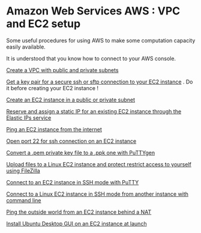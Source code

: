 # Amazon Web Services AWS : VPC and EC2 setup
Some useful procedures for using AWS to make some computation capacity easily available.

It is understood that you know how to connect to your AWS console.

[Create a VPC with public and private subnets](https://github.com/comevussor/AWS-VPC-EC2-setup/wiki/Create-a-VPC-with-public-and-private-subnets)

[Get a key pair for a secure ssh or sftp connection to your EC2 instance](https://github.com/comevussor/Amazon-Web-Service-AWS-VPC-and-EC2-setup/wiki/Get-a-key-pair-for-a-secure-ssh-or-sftp-connection-to-your-EC2-instance) . Do it before creating your EC2 instance !

[Create an EC2 instance in a public or private subnet](https://github.com/comevussor/AWS-VPC-EC2-setup/wiki/Create-an-EC2-instance-in-a-public-or-private-subnet)

[Reserve and assign a static IP for an existing EC2 instance through the Elastic IPs service](https://github.com/comevussor/AWS-VPC-EC2-setup/wiki/Reserve-and-assign-a-static-IP-for-an-existing-EC2-instance)

[Ping an EC2 instance from the internet](https://github.com/comevussor/Amazon-Web-Service-AWS-VPC-and-EC2-setup/wiki/Ping-an-EC2-instance-from-the-internet)

[Open port 22 for ssh connection on an EC2 instance](https://github.com/comevussor/Amazon-Web-Service-AWS-VPC-and-EC2-setup/wiki/Open-port-22-for-ssh-connection-on-an-EC2-instance)

[Convert a .pem private key file to a .ppk one with PuTTYgen](https://github.com/comevussor/Amazon-Web-Service-AWS-VPC-and-EC2-setup/wiki/Convert-a-.pem-private-key-file-to-a-.ppk-one-with-PuTTYgen)

[Upload files to a Linux EC2 instance and protect restrict access to yourself using FileZilla](https://github.com/comevussor/Amazon-Web-Service-AWS-VPC-and-EC2-setup/wiki/Upload-files-to-a-Linux-EC2-instance-and-protect-restrict-access-to-yourself-using-FileZilla)

[Connect to an EC2 instance in SSH mode with PuTTY](https://github.com/comevussor/Amazon-Web-Service-AWS-VPC-and-EC2-setup/wiki/Connect-to-an-EC2-instance-in-SSH-mode-with-PuTTY)

[Connect to a Linux EC2 instance in SSH mode from another instance with command line](https://github.com/comevussor/Amazon-Web-Service-AWS-VPC-and-EC2-setup/wiki/Connect-to-a-Linux-EC2-instance-in-SSH-mode-from-another-instance-with-command-line)

[Ping the outside world from an EC2 instance behind a NAT](https://github.com/comevussor/Amazon-Web-Service-AWS-VPC-and-EC2-setup/wiki/Ping-the-outside-world-from-an-EC2-instance-behind-a-NAT)

[Install Ubuntu Desktop GUI on an EC2 instance at launch](https://github.com/comevussor/Amazon-Web-Service-AWS-VPC-and-EC2-setup/blob/master/Install%20Ubuntu%20Desktop%20GUI%20on%20an%20EC2%20instance%20at%20launch)
